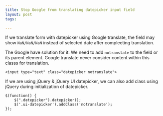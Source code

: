 ```yaml
---
title: Stop Google from translating datepicker input field
layout: post
tags:

---
```


If we translate form with datepicker using Google translate, the field may show `NaN/NaN/NaN` instead of selected date after compleeting translation.

The Google have solution for it. We need to add `notranslate` to the field or its parent element. Google translate never consider content within this classs for translation.

	<input type="text" class="datepicker notranslate">

If we are using jQuery & jQuery UI datepicker, we can also add class using jQuery during initialization of datepicker.

	$(function() {
        $(".datepicker").datepicker();
        $('.ui-datepicker').addClass('notranslate');
    });
